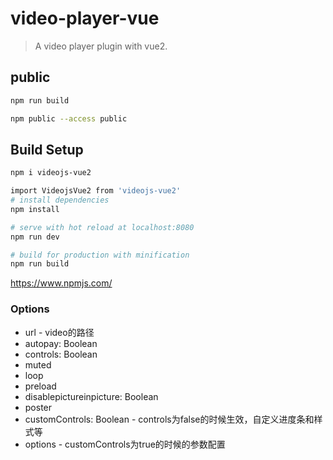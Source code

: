 # video-player-vue

> A video player plugin with vue2.

## public
``` bash
npm run build

npm public --access public

```
## Build Setup

``` bash
npm i videojs-vue2

import VideojsVue2 from 'videojs-vue2'
# install dependencies
npm install

# serve with hot reload at localhost:8080
npm run dev

# build for production with minification
npm run build
```
https://www.npmjs.com/

### Options
+ url - video的路径
+ autopay: Boolean
+ controls: Boolean
+ muted
+ loop
+ preload
+ disablepictureinpicture: Boolean
+ poster
+ customControls: Boolean - controls为false的时候生效，自定义进度条和样式等
+ options - customControls为true的时候的参数配置